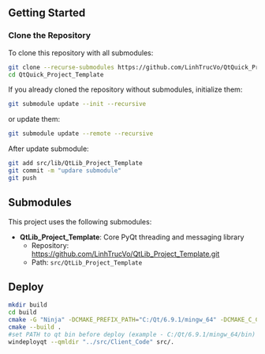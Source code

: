 ## Getting Started

### Clone the Repository

To clone this repository with all submodules:

```bash
git clone --recurse-submodules https://github.com/LinhTrucVo/QtQuick_Project_Template.git
cd QtQuick_Project_Template
```

If you already cloned the repository without submodules, initialize them:

```bash
git submodule update --init --recursive
```
or update them:

```bash
git submodule update --remote --recursive
```

After update submodule:

```bash
git add src/lib/QtLib_Project_Template
git commit -m "updare submodule"
git push
```

## Submodules

This project uses the following submodules:

- **QtLib_Project_Template**: Core PyQt threading and messaging library
  - Repository: https://github.com/LinhTrucVo/QtLib_Project_Template.git
  - Path: `src/QtLib_Project_Template`


## Deploy 

```bash
mkdir build
cd build
cmake -G "Ninja" -DCMAKE_PREFIX_PATH="C:/Qt/6.9.1/mingw_64" -DCMAKE_C_COMPILER="C:/Qt/Tools/mingw1310_64/bin/gcc.exe" -DCMAKE_CXX_COMPILER="C:/Qt/Tools/mingw1310_64/bin/g++.exe" -DCMAKE_BUILD_TYPE=Release ..
cmake --build .
#set PATH to qt bin before deploy (example - C:/Qt/6.9.1/mingw_64/bin)
windeployqt --qmldir "../src/Client_Code" src/.
```
